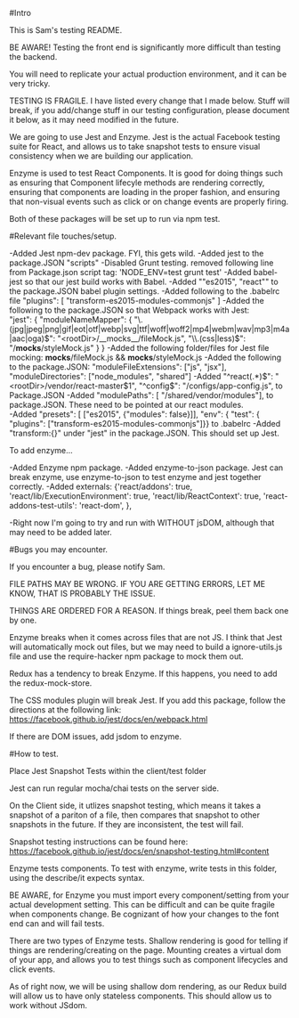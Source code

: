 #Intro

This is Sam's testing README. 

BE AWARE! Testing the front end is significantly more difficult than testing the backend. 

You will need to replicate your actual production environment, and it can be very tricky. 

TESTING IS FRAGILE. I have listed every change that I made below. Stuff will break, if you add/change stuff in our testing configuration, please document it below, as it may need modified in the future. 

We are going to use Jest and Enzyme. 
Jest is the actual Facebook testing suite for React, and allows us to take snapshot tests to ensure visual consistency when we are building our application. 

Enzyme is used to test React Components. It is good for doing things such as ensuring that Component lifecyle methods are rendering correctly, ensuring that components are loading in the proper fashion, and ensuring that non-visual events such as click or on change events are properly firing. 

Both of these packages will be set up to run via npm test. 


#Relevant file touches/setup.

-Added Jest npm-dev package. FYI, this gets wild. 
-Added jest to the package.JSON "scripts"
-Disabled Grunt testing. removed following line from Package.json script tag: 'NODE_ENV=test grunt test'
-Added babel-jest so that our jest build works with Babel. 
-Added ""es2015", "react"" to the package.JSON babel plugin settings.
-Added following to the .babelrc file   "plugins": [ "transform-es2015-modules-commonjs" ] 
-Added the following to the package.JSON so that Webpack works with Jest:  
    "jest": {
        "moduleNameMapper": {
          "\\.(jpg|jpeg|png|gif|eot|otf|webp|svg|ttf|woff|woff2|mp4|webm|wav|mp3|m4a|aac|oga)$": "<rootDir>/__mocks__/fileMock.js",
          "\\.(css|less)$": "<rootDir>/__mocks__/styleMock.js"
        }
      }
-Added the following folder/files for Jest file mocking: __mocks__/fileMock.js && __mocks__/styleMock.js
-Added the following to the package.JSON:  "moduleFileExtensions": ["js", "jsx"], "moduleDirectories": ["node_modules", "shared"]
-Added "^react(.*)$": "<rootDir>/vendor/react-master$1", "^config$": "<rootDir>/configs/app-config.js", to Package.JSON
-Added "modulePaths": [ "/shared/vendor/modules"], to package.JSON. These need to be pointed at our react modules.  
-Added "presets": [ ["es2015", {"modules": false}]], "env": { "test": { "plugins": ["transform-es2015-modules-commonjs"]}} to .babelrc
-Added "transform:{}" under "jest" in the package.JSON.
This should set up Jest.

To add enzyme...

-Added Enzyme npm package.
-Added enzyme-to-json package. Jest can break enzyme, use enzyme-to-json to test enzyme and jest together correctly. 
-Added  externals: {'react/addons': true, 'react/lib/ExecutionEnvironment': true, 'react/lib/ReactContext': true, 'react-addons-test-utils': 'react-dom', },

-Right now I'm going to try and run with WITHOUT jsDOM, although that may need to be added later. 

#Bugs you may encounter. 

If you encounter a bug, please notify Sam. 

FILE PATHS MAY BE WRONG. IF YOU ARE GETTING ERRORS, LET ME KNOW, THAT IS PROBABLY THE ISSUE. 

THINGS ARE ORDERED FOR A REASON. If things break, peel them back one by one. 

Enzyme breaks when it comes across files that are not JS. I think that Jest will automatically mock out files, but we may need to build a ignore-utils.js file and use the require-hacker npm package to mock them out. 

Redux has a tendency to break Enzyme. If this happens, you need to add the redux-mock-store.  

The CSS modules plugin will break Jest. If you add this package, follow the directions at the following link: https://facebook.github.io/jest/docs/en/webpack.html

If there are DOM issues, add jsdom to enzyme. 


#How to test.

Place Jest Snapshot Tests within the client/test folder 

Jest can run regular mocha/chai tests on the server side. 

On the Client side, it utlizes snapshot testing, which means it takes a snapshot of a pariton of a file, then compares that snapshot to other snapshots in the future. If they are inconsistent, the test will fail. 

Snapshot testing instructions can be found here: https://facebook.github.io/jest/docs/en/snapshot-testing.html#content

Enzyme tests components. To test with enzyme, write tests in this folder, using the describe/it expects syntax. 

BE AWARE, for Enzyme you must import every component/setting from your actual development setting. This can be difficult and can be quite fragile when components change. Be cognizant of how your changes to the font end can and will fail tests. 

There are two types of Enzyme tests. Shallow rendering is good for telling if things are rendering/creating on the page. Mounting creates a virtual dom of your app, and allows you to test things such as component lifecycles and click events. 

As of right now, we will be using shallow dom rendering, as our Redux build will allow us to have only stateless components. This should allow us to work without JSdom. 